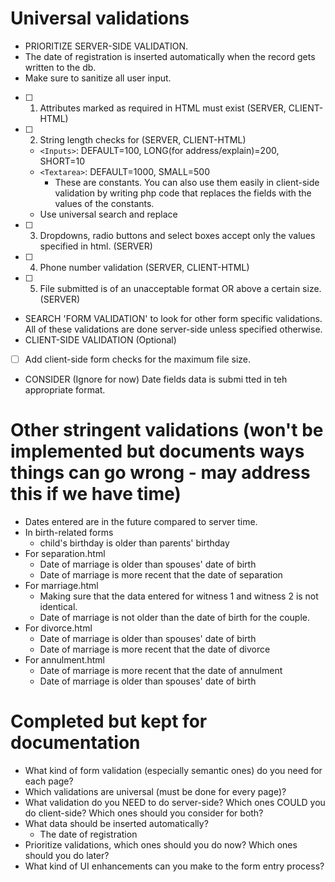 
# Universal validations

- PRIORITIZE SERVER-SIDE VALIDATION.
- The date of registration is inserted automatically when the record gets written to the db.
- Make sure to sanitize all user input.

- [ ] 1. Attributes marked as required in HTML must exist (SERVER, CLIENT-HTML)
- [ ] 2. String length checks for (SERVER, CLIENT-HTML)
  - `<Inputs>`: DEFAULT=100, LONG(for address/explain)=200, SHORT=10
  - `<Textarea>`: DEFAULT=1000, SMALL=500
    - These are constants. You can also use them easily in client-side validation by writing php code that replaces the fields with the values of the constants.
  - Use universal search and replace
- [ ] 3. Dropdowns, radio buttons and select boxes accept only the values specified in html. (SERVER)
- [ ] 4. Phone number validation (SERVER, CLIENT-HTML)
- [ ] 5. File submitted is of an unacceptable format OR above a certain size. (SERVER)

- SEARCH 'FORM VALIDATION' to look for other form specific validations. All of these validations are done server-side unless specified otherwise.
- CLIENT-SIDE VALIDATION (Optional)
- [ ] Add client-side form checks for the maximum file size.

- CONSIDER (Ignore for now) Date fields data is submi
tted in teh appropriate format.

# Other stringent validations (won't be implemented but documents ways things can go wrong - may address this if we have time)

- Dates entered are in the future compared to server time.
- In birth-related forms
  - child's birthday is older than parents' birthday
- For separation.html
  - Date of marriage is older than spouses' date of birth
  - Date of marriage is more recent that the date of separation
- For marriage.html
  - Making sure that the data entered for witness 1 and witness 2 is not identical.
  - Date of marriage is not older than the date of birth for the couple.
- For divorce.html
  - Date of marriage is older than spouses' date of birth
  - Date of marriage is more recent that the date of divorce
- For annulment.html
  - Date of marriage is more recent that the date of annulment
  - Date of marriage is older than spouses' date of birth

# Completed but kept for documentation

- What kind of form validation (especially semantic ones) do you need for each page?
- Which validations are universal (must be done for every page)?
- What validation do you NEED to do server-side? Which ones COULD you do client-side? Which ones should you consider for both?
- What data should be inserted automatically?
  - The date of registration
- Prioritize validations, which ones should you do now? Which ones should you do later?
- What kind of UI enhancements can you make to the form entry process?
